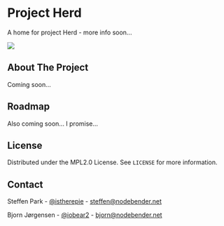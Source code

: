 # Project Herd

A home for project Herd - more info soon...

![](https://media.giphy.com/media/piJuKcECkP1suncsVb/giphy-downsized.gif)


## About The Project

Coming soon...


## Roadmap

Also coming soon... I promise...


<!-- LICENSE -->
## License

Distributed under the MPL2.0 License. See `LICENSE` for more information.


## Contact

Steffen Park - [@istherepie](https://twitter.com/istherepie) - steffen@nodebender.net

Bjorn Jørgensen - [@iobear2](https://twitter.com/iobear2) - bjorn@nodebender.net
